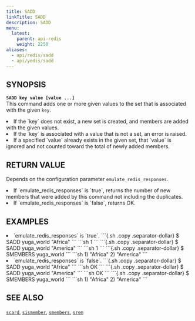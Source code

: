 ```yaml
---
title: SADD
linkTitle: SADD
description: SADD
menu:
  latest:
    parent: api-redis
    weight: 2250
aliases:
  - api/redis/sadd
  - api/yedis/sadd
---
```

## SYNOPSIS
<b>`SADD key value [value ...]`</b><br>
This command adds one or more given values to the set that is associated with the given `key`.
<li>If the `key` does not exist, a new set is created, and members are added with the given values.
<li>If the `key` is associated with a value that is not a set, an error is raised.</li>
<li>If a specified `value` already exists in the given set, that `value` is ignored and not counted toward the total of newly added members.</li>

## RETURN VALUE
Depends on the configuration parameter `emulate_redis_responses`.
<li>
If `emulate_redis_responses` is `true`, returns
the number of new members that were added by this command not including the duplicates.
</li>
<li>
If `emulate_redis_responses` is `false`, returns OK.
</li>


## EXAMPLES
<li> `emulate_redis_responses` is `true`.
```{.sh .copy .separator-dollar}
$ SADD yuga_world "Africa"
```
```sh
1
```
```{.sh .copy .separator-dollar}
$ SADD yuga_world "America"
```
```sh
1
```
```{.sh .copy .separator-dollar}
$ SMEMBERS yuga_world
```
```sh
1) "Africa"
2) "America"
```
</li>

<li> `emulate_redis_responses` is `false`.
```{.sh .copy .separator-dollar}
$ SADD yuga_world "Africa"
```
```sh
OK
```
```{.sh .copy .separator-dollar}
$ SADD yuga_world "America"
```
```sh
OK
```
```{.sh .copy .separator-dollar}
$ SMEMBERS yuga_world
```
```sh
1) "Africa"
2) "America"
```
</li>

## SEE ALSO
[`scard`](../scard/), [`sismember`](../sismember/), [`smembers`](../smembers/), [`srem`](../srem/)
